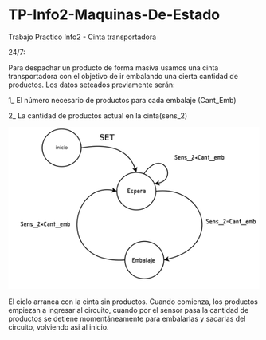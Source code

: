 # TP-Info2-Maquinas-De-Estado
Trabajo Practico Info2 - Cinta transportadora
 
 24/7:
 
Para despachar un producto de forma masiva usamos una cinta transportadora con el objetivo de ir embalando una cierta cantidad de productos.
Los datos seteados previamente serán:

1_ El número necesario de productos para cada embalaje (Cant_Emb)

2_ La cantidad de productos actual en la cinta(sens_2) 

![alt text](https://raw.githubusercontent.com/LeonardoAgustinSanchez/TP-Info2-Maquinas-De-Estado/master/cinta%202407.png)

El ciclo arranca con la cinta sin productos. Cuando comienza, los productos empiezan a ingresar al circuito, cuando por el sensor pasa  la cantidad de productos se detiene momentáneamente para embalarlas y sacarlas del circuito, volviendo asi al inicio.

